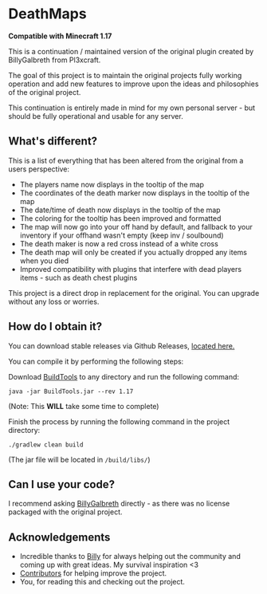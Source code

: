 # DeathMaps

**Compatible with Minecraft 1.17**

This is a continuation / maintained version of the original plugin created by BillyGalbreth from Pl3xcraft.

The goal of this project is to maintain the original projects fully working operation and add new features to improve upon the ideas
and philosophies of the original project.

This continuation is entirely made in mind for my own personal server - but should be fully operational and usable for any server.

## What's different?

This is a list of everything that has been altered from the original from a users perspective:
* The players name now displays in the tooltip of the map
* The coordinates of the death marker now displays in the tooltip of the map
* The date/time of death now displays in the tooltip of the map
* The coloring for the tooltip has been improved and formatted
* The map will now go into your off hand by default, and fallback to your inventory if your offhand wasn't empty (keep inv / soulbound)
* The death maker is now a red cross instead of a white cross
* The death map will only be created if you actually dropped any items when you died
* Improved compatibility with plugins that interfere with dead players items - such as death chest plugins

This project is a direct drop in replacement for the original. You can upgrade without any loss or worries.

## How do I obtain it?

You can download stable releases via Github Releases, [located here.](https://github.com/Puremin0rez/DeathMaps/releases)

You can compile it by performing the following steps:

Download [BuildTools](https://hub.spigotmc.org/jenkins/job/BuildTools/lastSuccessfulBuild/artifact/target/BuildTools.jar) to any directory and run the following command:
```
java -jar BuildTools.jar --rev 1.17
```
(Note: This **WILL** take some time to complete)

Finish the process by running the following command in the project directory:
```
./gradlew clean build
```

(The jar file will be located in `/build/libs/`)

## Can I use your code?

I recommend asking [BillyGalbreth](https://github.com/BillyGalbreath) directly - as there was no license packaged with the original project.

## Acknowledgements

* Incredible thanks to [Billy](https://github.com/BillyGalbreath) for always helping out the community and coming up with great ideas. My survival inspiration <3
* [Contributors](https://github.com/Puremin0rez/DeathMaps/graphs/contributors) for helping improve the project.
* You, for reading this and checking out the project.
